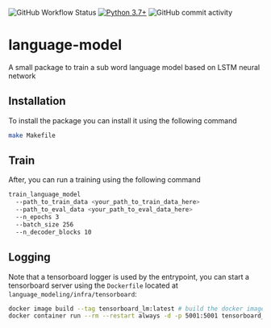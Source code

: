 ![GitHub Workflow Status](https://img.shields.io/github/workflow/status/javclaude/language-model/language-modeling-ci-workflow)
[![Python 3.7+](https://img.shields.io/badge/python-3.7|3.8|3.9-blue.svg)](https://www.python.org/downloads/release/python-370/)
![GitHub commit activity](https://img.shields.io/github/commit-activity/m/javclaude/language-model)

# language-model

A small package to train a sub word language model based on LSTM neural network

## Installation

To install the package you can install it using the following command
```bash
make Makefile
```

## Train

After, you can run a training using the following command
```bash
train_language_model 
  --path_to_train_data <your_path_to_train_data_here> 
  --path_to_eval_data <your_path_to_eval_data_here>
  --n_epochs 3 
  --batch_size 256 
  --n_decoder_blocks 10
```

## Logging

Note that a tensorboard logger is used by the entrypoint, you can start a tensorboard server using the `Dockerfile` located at `language_modeling/infra/tensorboard`:
```bash
docker image build --tag tensorboard_lm:latest # build the docker image
docker container run --rm --restart always -d -p 5001:5001 tensorboard_lm:latest 
```
